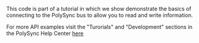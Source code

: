 This code is part of a tutorial in which we show demonstrate the basics of connecting to the PolySync bus to allow you to read and write information.

For more API examples visit the "Turorials" and "Development" sections in the PolySync Help Center [here](https://help.polysync.io/articles/)
